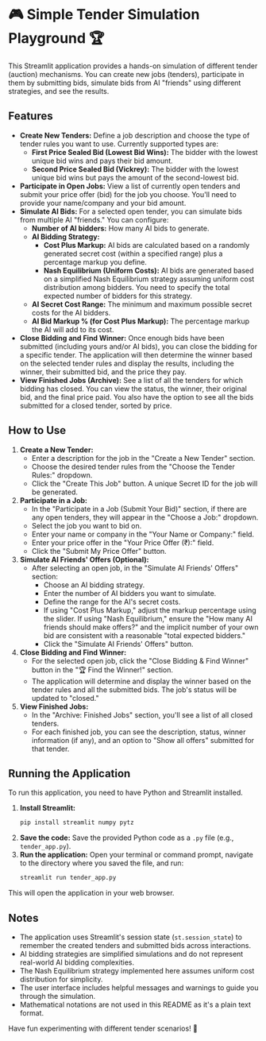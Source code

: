 # 🎮 Simple Tender Simulation Playground 🏆

This Streamlit application provides a hands-on simulation of different tender (auction) mechanisms. You can create new jobs (tenders), participate in them by submitting bids, simulate bids from AI "friends" using different strategies, and see the results.

## Features

* **Create New Tenders:** Define a job description and choose the type of tender rules you want to use. Currently supported types are:
    * **First Price Sealed Bid (Lowest Bid Wins):** The bidder with the lowest unique bid wins and pays their bid amount.
    * **Second Price Sealed Bid (Vickrey):** The bidder with the lowest unique bid wins but pays the amount of the second-lowest bid.
* **Participate in Open Jobs:** View a list of currently open tenders and submit your price offer (bid) for the job you choose. You'll need to provide your name/company and your bid amount.
* **Simulate AI Bids:** For a selected open tender, you can simulate bids from multiple AI "friends." You can configure:
    * **Number of AI bidders:** How many AI bids to generate.
    * **AI Bidding Strategy:**
        * **Cost Plus Markup:** AI bids are calculated based on a randomly generated secret cost (within a specified range) plus a percentage markup you define.
        * **Nash Equilibrium (Uniform Costs):** AI bids are generated based on a simplified Nash Equilibrium strategy assuming uniform cost distribution among bidders. You need to specify the total expected number of bidders for this strategy.
    * **AI Secret Cost Range:** The minimum and maximum possible secret costs for the AI bidders.
    * **AI Bid Markup % (for Cost Plus Markup):** The percentage markup the AI will add to its cost.
* **Close Bidding and Find Winner:** Once enough bids have been submitted (including yours and/or AI bids), you can close the bidding for a specific tender. The application will then determine the winner based on the selected tender rules and display the results, including the winner, their submitted bid, and the price they pay.
* **View Finished Jobs (Archive):** See a list of all the tenders for which bidding has closed. You can view the status, the winner, their original bid, and the final price paid. You also have the option to see all the bids submitted for a closed tender, sorted by price.

## How to Use

1.  **Create a New Tender:**
    * Enter a description for the job in the "Create a New Tender" section.
    * Choose the desired tender rules from the "Choose the Tender Rules:" dropdown.
    * Click the "Create This Job" button. A unique Secret ID for the job will be generated.
2.  **Participate in a Job:**
    * In the "Participate in a Job (Submit Your Bid)" section, if there are any open tenders, they will appear in the "Choose a Job:" dropdown.
    * Select the job you want to bid on.
    * Enter your name or company in the "Your Name or Company:" field.
    * Enter your price offer in the "Your Price Offer (₹):" field.
    * Click the "Submit My Price Offer" button.
3.  **Simulate AI Friends' Offers (Optional):**
    * After selecting an open job, in the "Simulate AI Friends' Offers" section:
        * Choose an AI bidding strategy.
        * Enter the number of AI bidders you want to simulate.
        * Define the range for the AI's secret costs.
        * If using "Cost Plus Markup," adjust the markup percentage using the slider. If using "Nash Equilibrium," ensure the "How many AI friends should make offers?" and the implicit number of your own bid are consistent with a reasonable "total expected bidders."
        * Click the "Simulate AI Friends' Offers" button.
4.  **Close Bidding and Find Winner:**
    * For the selected open job, click the "Close Bidding & Find Winner" button in the "🏆 Find the Winner!" section.
    * The application will determine and display the winner based on the tender rules and all the submitted bids. The job's status will be updated to "closed."
5.  **View Finished Jobs:**
    * In the "Archive: Finished Jobs" section, you'll see a list of all closed tenders.
    * For each finished job, you can see the description, status, winner information (if any), and an option to "Show all offers" submitted for that tender.

## Running the Application

To run this application, you need to have Python and Streamlit installed.

1.  **Install Streamlit:**
    ```bash
    pip install streamlit numpy pytz
    ```
2.  **Save the code:** Save the provided Python code as a `.py` file (e.g., `tender_app.py`).
3.  **Run the application:** Open your terminal or command prompt, navigate to the directory where you saved the file, and run:
    ```bash
    streamlit run tender_app.py
    ```

This will open the application in your web browser.

## Notes

* The application uses Streamlit's session state (`st.session_state`) to remember the created tenders and submitted bids across interactions.
* AI bidding strategies are simplified simulations and do not represent real-world AI bidding complexities.
* The Nash Equilibrium strategy implemented here assumes uniform cost distribution for simplicity.
* The user interface includes helpful messages and warnings to guide you through the simulation.
* Mathematical notations are not used in this README as it's a plain text format.

Have fun experimenting with different tender scenarios! 🚀
